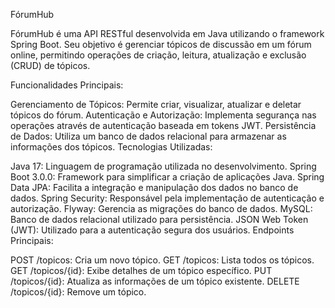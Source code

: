 FórumHub

FórumHub é uma API RESTful desenvolvida em Java utilizando o framework Spring Boot. Seu objetivo é gerenciar tópicos de discussão em um fórum online, permitindo operações de criação, leitura, atualização e exclusão (CRUD) de tópicos.

Funcionalidades Principais:

Gerenciamento de Tópicos: Permite criar, visualizar, atualizar e deletar tópicos do fórum.
Autenticação e Autorização: Implementa segurança nas operações através de autenticação baseada em tokens JWT.
Persistência de Dados: Utiliza um banco de dados relacional para armazenar as informações dos tópicos.
Tecnologias Utilizadas:

Java 17: Linguagem de programação utilizada no desenvolvimento.
Spring Boot 3.0.0: Framework para simplificar a criação de aplicações Java.
Spring Data JPA: Facilita a integração e manipulação dos dados no banco de dados.
Spring Security: Responsável pela implementação de autenticação e autorização.
Flyway: Gerencia as migrações do banco de dados.
MySQL: Banco de dados relacional utilizado para persistência.
JSON Web Token (JWT): Utilizado para a autenticação segura dos usuários.
Endpoints Principais:

POST /topicos: Cria um novo tópico.
GET /topicos: Lista todos os tópicos.
GET /topicos/{id}: Exibe detalhes de um tópico específico.
PUT /topicos/{id}: Atualiza as informações de um tópico existente.
DELETE /topicos/{id}: Remove um tópico.
